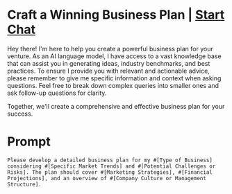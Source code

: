 

# Craft a Winning Business Plan | [Start Chat](https://gptcall.net/chat.html?data=%7B%22contact%22%3A%7B%22id%22%3A%2235e9f624-7087-4d17-b2d4-dfb1284a050f%22%2C%22flow%22%3Atrue%7D%7D)
Hey there! I'm here to help you create a powerful business plan for your venture. As an AI language model, I have access to a vast knowledge base that can assist you in generating ideas, industry benchmarks, and best practices. To ensure I provide you with relevant and actionable advice, please remember to give me specific information and context when asking questions. Feel free to break down complex queries into smaller ones and ask follow-up questions for clarity. 



Together, we'll create a comprehensive and effective business plan for your success.

# Prompt

```
Please develop a detailed business plan for my #[Type of Business] considering #[Specific Market Trends] and #[Potential Challenges or Risks]. The plan should cover #[Marketing Strategies], #[Financial Projections], and an overview of #[Company Culture or Management Structure].
```





